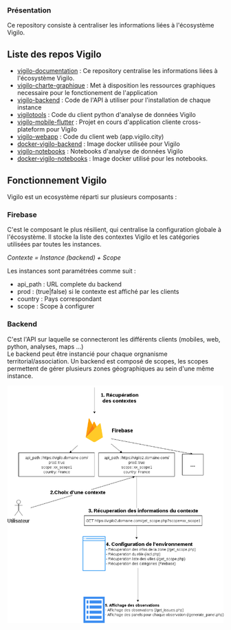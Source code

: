 ### Présentation

Ce repository consiste à centraliser les informations liées à l'écosystème Vigilo.

## Liste des repos Vigilo

* [vigilo-documentation](https://github.com/jesuisundesdeux/vigilo-documentation) : Ce repository centralise les informations liées à l'écosystème Vigilo.
* [vigilo-charte-graphique](https://github.com/jesuisundesdeux/vigilo-charte-graphique) : Met à disposition les ressources graphiques necessaire pour le fonctionement de l'application
* [vigilo-backend](https://github.com/jesuisundesdeux/vigilo-backend) : Code de l'API à utiliser pour l'installation de chaque instance
* [vigilotools](https://github.com/jesuisundesdeux/vigilotools) : Code du client python d'analyse de données Vigilo
* [vigilo-mobile-flutter](https://github.com/jesuisundesdeux/vigilo-mobile-flutter) : Projet en cours d'application cliente cross-plateform pour Vigilo
* [vigilo-webapp](https://github.com/jesuisundesdeux/vigilo-webapp) : Code du client web (app.vigilo.city)
* [docker-vigilo-backend](https://github.com/jesuisundesdeux/docker-vigilo-backend) : Image docker utilisée pour Vigilo
* [vigilo-notebooks](https://github.com/jesuisundesdeux/vigilo-notebooks) : Notebooks d'analyse de données Vigilo
* [docker-vigilo-notebooks](https://github.com/jesuisundesdeux/docker-vigilo-notebooks) : Image docker utilisé pour les notebooks.

## Fonctionnement Vigilo

Vigilo est un ecosystème réparti sur plusieurs composants :

### Firebase

C'est le composant le plus résilient, qui centralise la configuration globale à l'écosystème. Il stocke la liste des contextes Vigilo et les catégories utilisées par toutes les instances.

*Contexte = Instance (backend) + Scope*

Les instances sont paramétrées comme suit :
* api_path : URL complete du backend
* prod : (true|false) si le contexte est affiché par les clients
* country : Pays correspondant
* scope : Scope à configurer

### Backend 

C'est l'API sur laquelle se connecteront les différents clients (mobiles, web, python, analyses, maps ...)  
Le backend peut être instancié pour chaque orgnanisme territorial/association.
Un backend est composé de scopes, les scopes permettent de gérer plusieurs zones géographiques au sein d'une même instance.

![Alt text](init.png)
